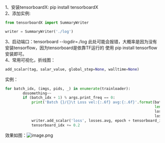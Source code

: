 1、安装tensorboardX: pip install tensorboardX   
2、添加实例: 
```py
from tensorboardX import SummaryWriter

writer = SummaryWriter('./log')
```
3、启动端口：tensorboard --logdir=./log
此处可能会报错，大概率是因为没有安装tensorflow，因为tensorboard是依靠TF运行的
使用 pip install tensorflow 安装即可。  
4、常用可视化，折线图：
```py
add_scalar(tag, salar_value, global_step=None, walltime=None)
```
实例：
```py
for batch_idx, (imgs, pids, _) in enumerate(trainloader):
        dosomething~~
        if (batch_idx + 1) % args.print_freq == 0:
            print('Batch {}/{}\t Loss vel:{:.6f} avg:{:.6f}'.format(batch_idx + 1, 
                                                                    len(trainloader), 
                                                                    losses.val,
                                                                    losses.avg))
            writer.add_scalar('loss', losses.avg, epoch + tensorboard_idx)
            tensorboard_idx += 0.2
```
效果如图：![image.png](./image.png) 

